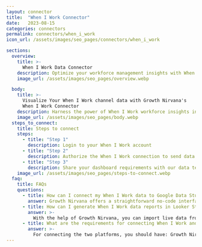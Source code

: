 ```yaml
---
layout: connector
title:  "When I Work Connector"
date:   2023-08-15
categories: connectors
permalink: connectors/when_i_work
icon_url: /assets/images/seo_pages/connectors/when_i_work

sections:
  overview:
    title: >-
      When I Work Data Connector
    description: Optimize your workforce management insights with When I Work integration. Seamlessly merge workforce data from When I Work with Looker Studio's analytical capabilities, unlocking insights that drive scheduling strategies, labor analysis, and operational excellence.
    image_url: /assets/images/seo_pages/overview.webp

  body:
    title: >-
      Visualize Your When I Work channel data with Growth Nirvana's
      When I Work Connector
    description: Harness the power of When I Work workforce insights integrated into Looker Studio for strategic workforce management decisions.
    image_url: /assets/images/seo_pages/body.webp
  steps_to_connect:
    title: Steps to connect
    steps:
      - title: "Step 1"
        description: Login to your When I Work account
      - title: "Step 2"
        description: Authorize the When I Work connection to send data to Growth Nirvana
      - title: "Step 3"
        description: Share your dashboard requirements with our data team. We will build the report for you.
    image_url: /assets/images/seo_pages/steps-to-connect.webp
  faq:
    title: FAQs
    questions:
      - title: How can I connect my When I Work data to Google Data Studio/Looker Studio?
        answer: Growth Nirvana offers a straightforward no-code interface to connect to When I Work data sources.
      - title: How can I generate When I Work data reports in Looker Studio?
        answer: >-
          With the help of Growth Nirvana, you can import live data from When I Work into Looker Studio. These data can be viewed in charts, tables, and dashboards to generate branded reports that can be shared instantly.
      - title: What are the requirements for connecting When I Work and Looker Studio?
        answer: >-
          For connecting the two platforms, you should have: Growth Nirvana Account and When I Work Ads Account
---
```


